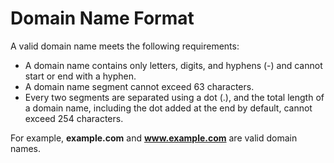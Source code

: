 # Domain Name Format<a name="en-us_topic_0057773604"></a>

A valid domain name meets the following requirements:

-   A domain name contains only letters, digits, and hyphens \(-\) and cannot start or end with a hyphen.
-   A domain name segment cannot exceed 63 characters.
-   Every two segments are separated using a dot \(.\), and the total length of a domain name, including the dot added at the end by default, cannot exceed 254 characters.

For example, **example.com** and **www.example.com** are valid domain names.

